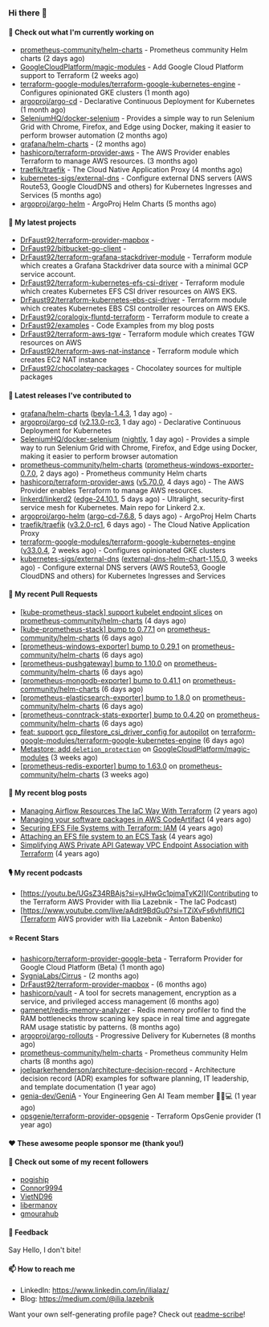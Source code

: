 ### Hi there 👋

#### 👷 Check out what I'm currently working on

- [prometheus-community/helm-charts](https://github.com/prometheus-community/helm-charts) - Prometheus community Helm charts (2 days ago)
- [GoogleCloudPlatform/magic-modules](https://github.com/GoogleCloudPlatform/magic-modules) - Add Google Cloud Platform support to Terraform (2 weeks ago)
- [terraform-google-modules/terraform-google-kubernetes-engine](https://github.com/terraform-google-modules/terraform-google-kubernetes-engine) - Configures opinionated GKE clusters (1 month ago)
- [argoproj/argo-cd](https://github.com/argoproj/argo-cd) - Declarative Continuous Deployment for Kubernetes (1 month ago)
- [SeleniumHQ/docker-selenium](https://github.com/SeleniumHQ/docker-selenium) - Provides a simple way to run Selenium Grid with Chrome, Firefox, and Edge using Docker, making it easier to perform browser automation (2 months ago)
- [grafana/helm-charts](https://github.com/grafana/helm-charts) -  (2 months ago)
- [hashicorp/terraform-provider-aws](https://github.com/hashicorp/terraform-provider-aws) - The AWS Provider enables Terraform to manage AWS resources. (3 months ago)
- [traefik/traefik](https://github.com/traefik/traefik) - The Cloud Native Application Proxy (4 months ago)
- [kubernetes-sigs/external-dns](https://github.com/kubernetes-sigs/external-dns) - Configure external DNS servers (AWS Route53, Google CloudDNS and others) for Kubernetes Ingresses and Services (5 months ago)
- [argoproj/argo-helm](https://github.com/argoproj/argo-helm) - ArgoProj Helm Charts (5 months ago)

#### 🌱 My latest projects

- [DrFaust92/terraform-provider-mapbox](https://github.com/DrFaust92/terraform-provider-mapbox) - 
- [DrFaust92/bitbucket-go-client](https://github.com/DrFaust92/bitbucket-go-client) - 
- [DrFaust92/terraform-grafana-stackdriver-module](https://github.com/DrFaust92/terraform-grafana-stackdriver-module) - Terraform module which creates a Grafana Stackdriver data source with a minimal GCP service account.
- [DrFaust92/terraform-kubernetes-efs-csi-driver](https://github.com/DrFaust92/terraform-kubernetes-efs-csi-driver) - Terraform module which creates Kubernetes EFS CSI driver resources on AWS EKS.
- [DrFaust92/terraform-kubernetes-ebs-csi-driver](https://github.com/DrFaust92/terraform-kubernetes-ebs-csi-driver) - Terraform module which creates Kubernetes EBS CSI controller resources on AWS EKS.
- [DrFaust92/coralogix-fluntd-terraform](https://github.com/DrFaust92/coralogix-fluntd-terraform) - Terraform module to create a 
- [DrFaust92/examples](https://github.com/DrFaust92/examples) - Code Examples from my blog posts
- [DrFaust92/terraform-aws-tgw](https://github.com/DrFaust92/terraform-aws-tgw) - Terraform module which creates TGW resources on AWS
- [DrFaust92/terraform-aws-nat-instance](https://github.com/DrFaust92/terraform-aws-nat-instance) - Terraform module which creates EC2 NAT instance
- [DrFaust92/chocolatey-packages](https://github.com/DrFaust92/chocolatey-packages) - Chocolatey sources for multiple packages

#### 🔭 Latest releases I've contributed to

- [grafana/helm-charts](https://github.com/grafana/helm-charts) ([beyla-1.4.3](https://github.com/grafana/helm-charts/releases/tag/beyla-1.4.3), 1 day ago) - 
- [argoproj/argo-cd](https://github.com/argoproj/argo-cd) ([v2.13.0-rc3](https://github.com/argoproj/argo-cd/releases/tag/v2.13.0-rc3), 1 day ago) - Declarative Continuous Deployment for Kubernetes
- [SeleniumHQ/docker-selenium](https://github.com/SeleniumHQ/docker-selenium) ([nightly](https://github.com/SeleniumHQ/docker-selenium/releases/tag/nightly), 1 day ago) - Provides a simple way to run Selenium Grid with Chrome, Firefox, and Edge using Docker, making it easier to perform browser automation
- [prometheus-community/helm-charts](https://github.com/prometheus-community/helm-charts) ([prometheus-windows-exporter-0.7.0](https://github.com/prometheus-community/helm-charts/releases/tag/prometheus-windows-exporter-0.7.0), 2 days ago) - Prometheus community Helm charts
- [hashicorp/terraform-provider-aws](https://github.com/hashicorp/terraform-provider-aws) ([v5.70.0](https://github.com/hashicorp/terraform-provider-aws/releases/tag/v5.70.0), 4 days ago) - The AWS Provider enables Terraform to manage AWS resources.
- [linkerd/linkerd2](https://github.com/linkerd/linkerd2) ([edge-24.10.1](https://github.com/linkerd/linkerd2/releases/tag/edge-24.10.1), 5 days ago) - Ultralight, security-first service mesh for Kubernetes. Main repo for Linkerd 2.x.
- [argoproj/argo-helm](https://github.com/argoproj/argo-helm) ([argo-cd-7.6.8](https://github.com/argoproj/argo-helm/releases/tag/argo-cd-7.6.8), 5 days ago) - ArgoProj Helm Charts
- [traefik/traefik](https://github.com/traefik/traefik) ([v3.2.0-rc1](https://github.com/traefik/traefik/releases/tag/v3.2.0-rc1), 6 days ago) - The Cloud Native Application Proxy
- [terraform-google-modules/terraform-google-kubernetes-engine](https://github.com/terraform-google-modules/terraform-google-kubernetes-engine) ([v33.0.4](https://github.com/terraform-google-modules/terraform-google-kubernetes-engine/releases/tag/v33.0.4), 2 weeks ago) - Configures opinionated GKE clusters
- [kubernetes-sigs/external-dns](https://github.com/kubernetes-sigs/external-dns) ([external-dns-helm-chart-1.15.0](https://github.com/kubernetes-sigs/external-dns/releases/tag/external-dns-helm-chart-1.15.0), 3 weeks ago) - Configure external DNS servers (AWS Route53, Google CloudDNS and others) for Kubernetes Ingresses and Services

#### 🔨 My recent Pull Requests

- [[kube-prometheus-stack] support kubelet endpoint slices](https://github.com/prometheus-community/helm-charts/pull/4899) on [prometheus-community/helm-charts](https://github.com/prometheus-community/helm-charts) (4 days ago)
- [[kube-prometheus-stack] bump to 0.77.1](https://github.com/prometheus-community/helm-charts/pull/4889) on [prometheus-community/helm-charts](https://github.com/prometheus-community/helm-charts) (6 days ago)
- [[prometheus-windows-exporter] bump to 0.29.1](https://github.com/prometheus-community/helm-charts/pull/4888) on [prometheus-community/helm-charts](https://github.com/prometheus-community/helm-charts) (6 days ago)
- [[prometheus-pushgateway] bump to 1.10.0](https://github.com/prometheus-community/helm-charts/pull/4887) on [prometheus-community/helm-charts](https://github.com/prometheus-community/helm-charts) (6 days ago)
- [[prometheus-mongodb-exporter] bump to 0.41.1](https://github.com/prometheus-community/helm-charts/pull/4886) on [prometheus-community/helm-charts](https://github.com/prometheus-community/helm-charts) (6 days ago)
- [[prometheus-elasticsearch-exporter] bump to 1.8.0](https://github.com/prometheus-community/helm-charts/pull/4885) on [prometheus-community/helm-charts](https://github.com/prometheus-community/helm-charts) (6 days ago)
- [[prometheus-conntrack-stats-exporter] bump to 0.4.20](https://github.com/prometheus-community/helm-charts/pull/4884) on [prometheus-community/helm-charts](https://github.com/prometheus-community/helm-charts) (6 days ago)
- [feat: support gcp_filestore_csi_driver_config for autopilot](https://github.com/terraform-google-modules/terraform-google-kubernetes-engine/pull/2126) on [terraform-google-modules/terraform-google-kubernetes-engine](https://github.com/terraform-google-modules/terraform-google-kubernetes-engine) (6 days ago)
- [Metastore: add `deletion_protection`](https://github.com/GoogleCloudPlatform/magic-modules/pull/11731) on [GoogleCloudPlatform/magic-modules](https://github.com/GoogleCloudPlatform/magic-modules) (3 weeks ago)
- [[prometheus-redis-exporter] bump to 1.63.0](https://github.com/prometheus-community/helm-charts/pull/4862) on [prometheus-community/helm-charts](https://github.com/prometheus-community/helm-charts) (3 weeks ago)

#### 📜 My recent blog posts

- [Managing Airflow Resources The IaC Way With Terraform](https://engineering.placer.ai/managing-airflow-resources-the-iac-way-with-terraform-ea5b8db573ad?source=rss-cac402f06fa8------2) (2 years ago)
- [Managing your software packages in AWS CodeArtifact](https://medium.com/@ilia.lazebnik/managing-your-software-packages-in-aws-codeartifact-12d00053e243?source=rss-cac402f06fa8------2) (4 years ago)
- [Securing EFS File Systems with Terraform: IAM](https://medium.com/@ilia.lazebnik/securing-efs-file-systems-with-terraform-iam-d2a066c198ab?source=rss-cac402f06fa8------2) (4 years ago)
- [Attaching an EFS file system to an ECS Task](https://medium.com/@ilia.lazebnik/attaching-an-efs-file-system-to-an-ecs-task-7bd15b76a6ef?source=rss-cac402f06fa8------2) (4 years ago)
- [Simplifying AWS Private API Gateway VPC Endpoint Association with Terraform](https://medium.com/@ilia.lazebnik/simplifying-aws-private-api-gateway-vpc-endpoint-association-with-terraform-b379a247afbf?source=rss-cac402f06fa8------2) (4 years ago)

#### 🎙️ My recent podcasts
- [https://youtu.be/UGsZ34RBAjs?si=yJHwGc1pjmaTyK2l](Contributing to the Terraform AWS Provider with Ilia Lazebnik - The IaC Podcast)
- [https://www.youtube.com/live/aAdit9BdGu0?si=TZiXvFs6vhfIUfIC](Terraform AWS provider with Ilia Lazebnik - Anton Babenko)

#### ⭐ Recent Stars

- [hashicorp/terraform-provider-google-beta](https://github.com/hashicorp/terraform-provider-google-beta) - Terraform Provider for Google Cloud Platform (Beta) (1 month ago)
- [SygniaLabs/Cirrus](https://github.com/SygniaLabs/Cirrus) -  (2 months ago)
- [DrFaust92/terraform-provider-mapbox](https://github.com/DrFaust92/terraform-provider-mapbox) -  (6 months ago)
- [hashicorp/vault](https://github.com/hashicorp/vault) - A tool for secrets management, encryption as a service, and privileged access management (6 months ago)
- [gamenet/redis-memory-analyzer](https://github.com/gamenet/redis-memory-analyzer) - Redis memory profiler to find the RAM bottlenecks throw scaning key space in real time and aggregate RAM usage statistic by patterns. (8 months ago)
- [argoproj/argo-rollouts](https://github.com/argoproj/argo-rollouts) - Progressive Delivery for Kubernetes (8 months ago)
- [prometheus-community/helm-charts](https://github.com/prometheus-community/helm-charts) - Prometheus community Helm charts (8 months ago)
- [joelparkerhenderson/architecture-decision-record](https://github.com/joelparkerhenderson/architecture-decision-record) - Architecture decision record (ADR) examples for software planning, IT leadership, and template documentation (1 year ago)
- [genia-dev/GeniA](https://github.com/genia-dev/GeniA) - Your Engineering Gen AI Team member 🧬🤖💻 (1 year ago)
- [opsgenie/terraform-provider-opsgenie](https://github.com/opsgenie/terraform-provider-opsgenie) - Terraform OpsGenie provider (1 year ago)

#### ❤️ These awesome people sponsor me (thank you!)


#### 👯 Check out some of my recent followers

- [pogiship](https://github.com/pogiship)
- [Connor9994](https://github.com/Connor9994)
- [VietND96](https://github.com/VietND96)
- [libermanov](https://github.com/libermanov)
- [gmourahub](https://github.com/gmourahub)

#### 💬 Feedback

Say Hello, I don't bite!

#### 📫 How to reach me

- LinkedIn: https://www.linkedin.com/in/ilialaz/
- Blog: https://medium.com/@ilia.lazebnik

Want your own self-generating profile page? Check out [readme-scribe](https://github.com/muesli/readme-scribe)!


